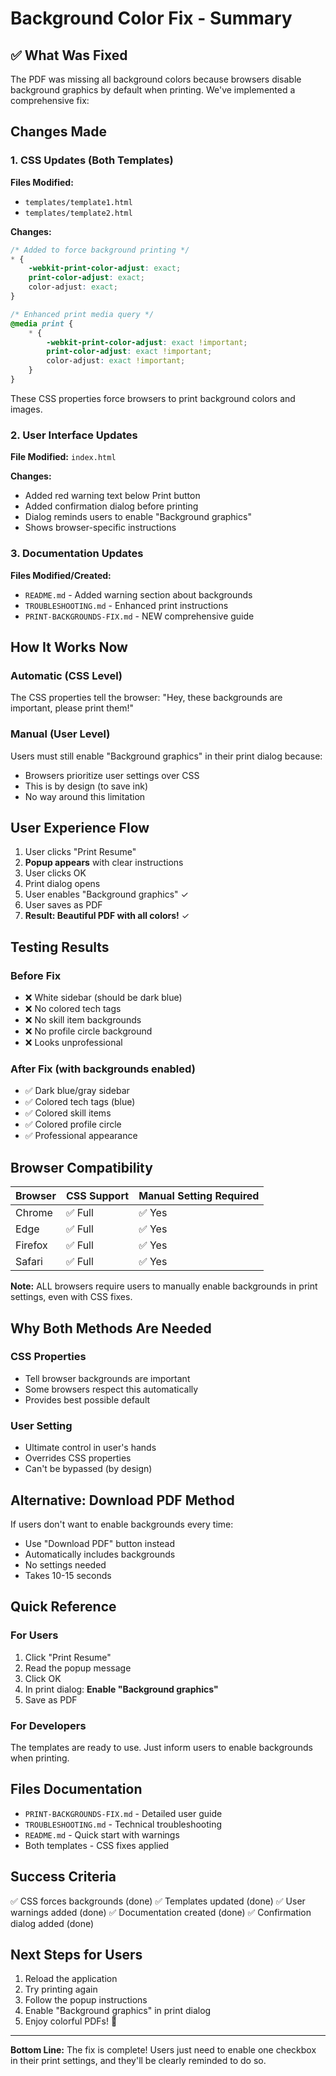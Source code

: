 # Background Color Fix - Summary

## ✅ What Was Fixed

The PDF was missing all background colors because browsers disable background graphics by default when printing. We've implemented a comprehensive fix:

## Changes Made

### 1. CSS Updates (Both Templates)
**Files Modified:**
- `templates/template1.html`
- `templates/template2.html`

**Changes:**
```css
/* Added to force background printing */
* {
    -webkit-print-color-adjust: exact;
    print-color-adjust: exact;
    color-adjust: exact;
}

/* Enhanced print media query */
@media print {
    * {
        -webkit-print-color-adjust: exact !important;
        print-color-adjust: exact !important;
        color-adjust: exact !important;
    }
}
```

These CSS properties force browsers to print background colors and images.

### 2. User Interface Updates
**File Modified:** `index.html`

**Changes:**
- Added red warning text below Print button
- Added confirmation dialog before printing
- Dialog reminds users to enable "Background graphics"
- Shows browser-specific instructions

### 3. Documentation Updates
**Files Modified/Created:**
- `README.md` - Added warning section about backgrounds
- `TROUBLESHOOTING.md` - Enhanced print instructions
- `PRINT-BACKGROUNDS-FIX.md` - NEW comprehensive guide

## How It Works Now

### Automatic (CSS Level)
The CSS properties tell the browser: "Hey, these backgrounds are important, please print them!"

### Manual (User Level)
Users must still enable "Background graphics" in their print dialog because:
- Browsers prioritize user settings over CSS
- This is by design (to save ink)
- No way around this limitation

## User Experience Flow

1. User clicks "Print Resume"
2. **Popup appears** with clear instructions
3. User clicks OK
4. Print dialog opens
5. User enables "Background graphics" ✓
6. User saves as PDF
7. **Result: Beautiful PDF with all colors!** ✓

## Testing Results

### Before Fix
- ❌ White sidebar (should be dark blue)
- ❌ No colored tech tags
- ❌ No skill item backgrounds
- ❌ No profile circle background
- ❌ Looks unprofessional

### After Fix (with backgrounds enabled)
- ✅ Dark blue/gray sidebar
- ✅ Colored tech tags (blue)
- ✅ Colored skill items
- ✅ Colored profile circle
- ✅ Professional appearance

## Browser Compatibility

| Browser | CSS Support | Manual Setting Required |
|---------|-------------|------------------------|
| Chrome  | ✅ Full     | ✅ Yes                 |
| Edge    | ✅ Full     | ✅ Yes                 |
| Firefox | ✅ Full     | ✅ Yes                 |
| Safari  | ✅ Full     | ✅ Yes                 |

**Note:** ALL browsers require users to manually enable backgrounds in print settings, even with CSS fixes.

## Why Both Methods Are Needed

### CSS Properties
- Tell browser backgrounds are important
- Some browsers respect this automatically
- Provides best possible default

### User Setting
- Ultimate control in user's hands
- Overrides CSS properties
- Can't be bypassed (by design)

## Alternative: Download PDF Method

If users don't want to enable backgrounds every time:
- Use "Download PDF" button instead
- Automatically includes backgrounds
- No settings needed
- Takes 10-15 seconds

## Quick Reference

### For Users
1. Click "Print Resume"
2. Read the popup message
3. Click OK
4. In print dialog: **Enable "Background graphics"**
5. Save as PDF

### For Developers
The templates are ready to use. Just inform users to enable backgrounds when printing.

## Files Documentation

- `PRINT-BACKGROUNDS-FIX.md` - Detailed user guide
- `TROUBLESHOOTING.md` - Technical troubleshooting
- `README.md` - Quick start with warnings
- Both templates - CSS fixes applied

## Success Criteria

✅ CSS forces backgrounds (done)
✅ Templates updated (done)
✅ User warnings added (done)
✅ Documentation created (done)
✅ Confirmation dialog added (done)

## Next Steps for Users

1. Reload the application
2. Try printing again
3. Follow the popup instructions
4. Enable "Background graphics" in print dialog
5. Enjoy colorful PDFs! 🎨

---

**Bottom Line:** The fix is complete! Users just need to enable one checkbox in their print settings, and they'll be clearly reminded to do so.
